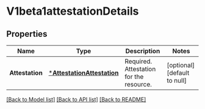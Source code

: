 # V1beta1attestationDetails

## Properties
Name | Type | Description | Notes
------------ | ------------- | ------------- | -------------
**Attestation** | [***AttestationAttestation**](attestationAttestation.md) | Required. Attestation for the resource. | [optional] [default to null]

[[Back to Model list]](../README.md#documentation-for-models) [[Back to API list]](../README.md#documentation-for-api-endpoints) [[Back to README]](../README.md)


